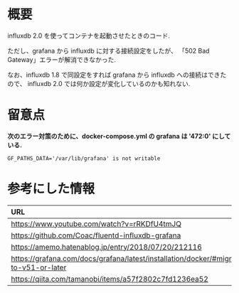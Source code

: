 # 概要

influxdb 2.0 を使ってコンテナを起動させたときのコード.

ただし、grafana から influxdb に対する接続設定をしたが、
「502 Bad Gateway」エラーが解消できなかった.

なお、influxdb 1.8 で同設定をすれば grafana から influxdb への接続はできたので、
influxdb 2.0 では何か設定が変化しているのかも知れない. 


# 留意点

**次のエラー対策のために、docker-compose.yml の grafana は '472:0' にしている.**

```
GF_PATHS_DATA='/var/lib/grafana' is not writable
```

# 参考にした情報

|URL|
|:--|
|https://www.youtube.com/watch?v=rRKDfU4tmJQ|
|https://github.com/Coac/fluentd-influxdb-grafana|
|https://amemo.hatenablog.jp/entry/2018/07/20/212116|
|https://grafana.com/docs/grafana/latest/installation/docker/#migrate-to-v51-or-later|
|https://qiita.com/tamanobi/items/a57f2802c7fd1236ea52|


